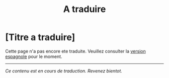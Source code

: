 ﻿---
title: [A traduire]
---

<!-- TODO: translation missing - French version -->

# [Titre a traduire]

Cette page n'a pas encore ete traduite. Veuillez consulter la [version espagnole](/es/mitos-arrepentimiento) pour le moment.

---

*Ce contenu est en cours de traduction. Revenez bientot.*
